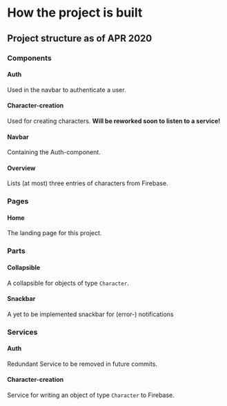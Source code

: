 # How the project is built

## Project structure as of APR 2020

### Components

#### Auth
Used in the navbar to authenticate a user.

#### Character-creation
Used for creating characters. **Will be reworked soon to listen to a service!**

#### Navbar
Containing the Auth-component.

#### Overview
Lists (at most) three entries of characters from Firebase.

### Pages

#### Home
The landing page for this project.

### Parts

#### Collapsible
A collapsible for objects of type `Character`.

#### Snackbar
A yet to be implemented snackbar for (error-) notifications

### Services

#### Auth
Redundant Service to be removed in future commits.

#### Character-creation
Service for writing an object of type `Character` to Firebase.
